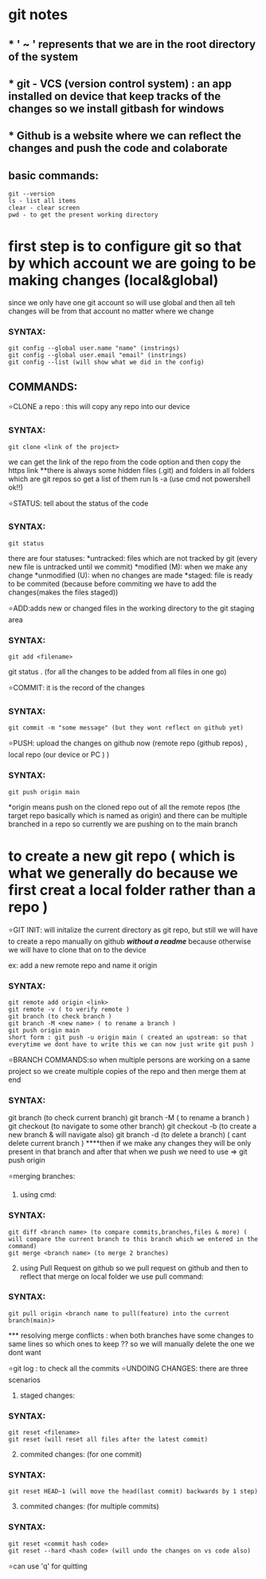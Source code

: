 # git notes

## * ' ~ ' represents that we are in the root directory of the system
## * git - VCS (version control system) : an app installed on device that keep tracks of the changes so we install gitbash for windows
## * Github is a website where we can reflect the changes and push the code and colaborate 

## basic commands:
    git --version 
    ls - list all items 
    clear - clear screen
    pwd - to get the present working directory 

# first step is to configure git so that by which account we are going to be making changes (local&global)
since we only have one git account so will use global and then all teh changes will be from that account no matter where we change
### SYNTAX: 
    git config --global user.name "name" (instrings)
    git config --global user.email "email" (instrings)
    git config --list (will show what we did in the config)

## COMMANDS:
⭐CLONE a repo : this will copy any repo into our device
### SYNTAX: 
    git clone <link of the project>
we can get the link of the repo from the code option and then copy the https link 
**there is always some hidden files  (.git) and folders in all folders which are git repos so get a list of them run ls -a (use cmd not powershell ok!!)

⭐STATUS: tell about the status of the code
### SYNTAX: 
    git status
there are four statuses:
*untracked: files which are not tracked by git (every new file is untracked until we commit)
*modified (M): when we make any change
*unmodified (U): when no changes are made
*staged: file is ready to be commited (because before commiting we have to add the changes(makes the files staged))

⭐ADD:adds new or changed files in the working directory to the git staging area
### SYNTAX: 
    git add <filename>
git status . (for all the changes to be added from all files in one go)

⭐COMMIT: it is the record of the changes
### SYNTAX: 
    git commit -m "some message" (but they wont reflect on github yet)

⭐PUSH: upload the changes on github now (remote repo (github repos) , local repo (our device or PC ) )
### SYNTAX: 
    git push origin main 
*origin means push on the cloned repo out of all the remote repos (the target repo basically which is named as origin)
and there can be multiple branched in a repo so currently we are pushing on to the main branch

# to create a new git repo ( which is what we generally do because we first creat a local folder rather than a repo )
⭐GIT INIT: will initalize the current directory as git repo, but still we will have to create a repo manually on github ***without a readme*** because otherwise we will have to clone that on to the device

ex: add a new remote repo and name it origin
### SYNTAX: 
    git remote add origin <link>
    git remote -v ( to verify remote )
    git branch (to check branch )
    git branch -M <new name> ( to rename a branch )
    git push origin main 
    short form : git push -u origin main ( created an upstream: so that everytime we dont have to write this we can now just write git push )

⭐BRANCH COMMANDS:so when multiple persons are working on a same project so we create multiple copies of the repo and then merge them at end
### SYNTAX:
   git branch (to check current branch)
   git branch -M <new name> ( to rename a branch )
   git checkout <branch name> (to navigate to some other branch)
   git checkout -b <branch name> (to create a new branch & will navigate also)
   git branch -d <branch name> (to delete a branch) ( cant delete current branch )
****then if we make any changes they will be only present in that branch and after that when we push we need to use => git push origin <branch name>

⭐merging branches:
1) using cmd:
### SYNTAX:
    git diff <branch name> (to compare commits,branches,files & more) ( will compare the current branch to this branch which we entered in the command)
    git merge <branch name> (to merge 2 branches)

2) using Pull Request on github
so we pull request on github and then to reflect that merge on local folder we use pull command: 
### SYNTAX:
    git pull origin <branch name to pull(feature) into the current branch(main)>

*** resolving merge conflicts : when both branches have some changes to same lines so which ones to keep ?? so we will manually delete the one we dont want

⭐git log : to check all the commits 
⭐UNDOING CHANGES: there are three scenarios

1) staged changes: 
### SYNTAX:
    git reset <filename>
    git reset (will reset all files after the latest commit)

2) commited changes: (for one commit)
### SYNTAX:
    git reset HEAD~1 (will move the head(last commit) backwards by 1 step)

3) commited changes: (for multiple commits)
### SYNTAX:
    git reset <commit hash code>
    git reset --hard <hash code> (will undo the changes on vs code also)

⭐can use 'q' for quitting 